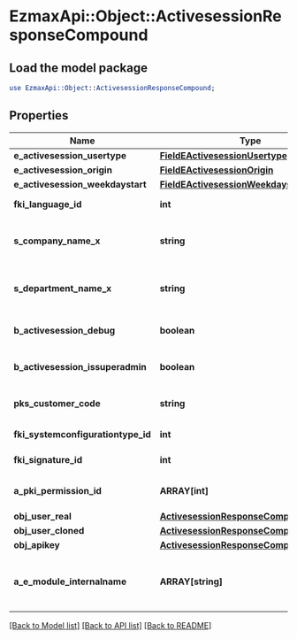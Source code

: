 # EzmaxApi::Object::ActivesessionResponseCompound

## Load the model package
```perl
use EzmaxApi::Object::ActivesessionResponseCompound;
```

## Properties
Name | Type | Description | Notes
------------ | ------------- | ------------- | -------------
**e_activesession_usertype** | [**FieldEActivesessionUsertype**](FieldEActivesessionUsertype.md) |  | 
**e_activesession_origin** | [**FieldEActivesessionOrigin**](FieldEActivesessionOrigin.md) |  | 
**e_activesession_weekdaystart** | [**FieldEActivesessionWeekdaystart**](FieldEActivesessionWeekdaystart.md) |  | 
**fki_language_id** | **int** | The unique ID of the Language.  Valid values:  |Value|Description| |-|-| |1|French| |2|English| | 
**s_company_name_x** | **string** | The Name of the Company in the language of the requester | 
**s_department_name_x** | **string** | The Name of the Department in the language of the requester | 
**b_activesession_debug** | **boolean** | Whether the active session is in debug or not | 
**b_activesession_issuperadmin** | **boolean** | Whether the active session is superadmin or not | 
**pks_customer_code** | **string** | The customer code assigned to your account | 
**fki_systemconfigurationtype_id** | **int** | The unique ID of the Systemconfigurationtype | [optional] 
**fki_signature_id** | **int** | The unique ID of the Signature | [optional] 
**a_pki_permission_id** | **ARRAY[int]** | An array of permissions granted to the user or api key | 
**obj_user_real** | [**ActivesessionResponseCompoundUser**](ActivesessionResponseCompoundUser.md) |  | 
**obj_user_cloned** | [**ActivesessionResponseCompoundUser**](ActivesessionResponseCompoundUser.md) |  | [optional] 
**obj_apikey** | [**ActivesessionResponseCompoundApikey**](ActivesessionResponseCompoundApikey.md) |  | [optional] 
**a_e_module_internalname** | **ARRAY[string]** | An Array of Registered modules.  These are the modules that are Licensed to be used by the User or the API Key. | 

[[Back to Model list]](../README.md#documentation-for-models) [[Back to API list]](../README.md#documentation-for-api-endpoints) [[Back to README]](../README.md)


